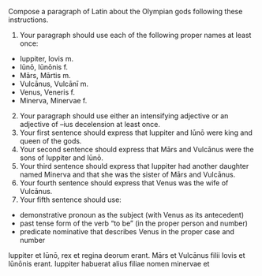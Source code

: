 Compose a paragraph of Latin about the Olympian gods following these instructions.

1. Your paragraph should use each of the following proper names at least once:
- Iuppiter, Iovis m.
- Iūnō, Iūnōnis f.
- Mārs, Mārtis m.
- Vulcānus, Vulcānī m.
- Venus, Veneris f.
- Minerva, Minervae f.
2. Your paragraph should use either an intensifying adjective or an adjective of –ius decelension at least once.
3. Your first sentence should express that Iuppiter and Iūnō were king and queen of the gods.
4. Your second sentence should express that Mārs and Vulcānus were the sons of Iuppiter and Iūnō.
5. Your third sentence should express that Iuppiter had another daughter named Minerva and that she was the sister of Mārs and Vulcānus.
6. Your fourth sentence should express that Venus was the wife of Vulcānus.
7. Your fifth sentence should use:
- demonstrative pronoun as the subject (with Venus as its antecedent)
- past tense form of the verb “to be” (in the proper person and number)
- predicate nominative that describes Venus in the proper case and number

Iuppiter et Iūnō, rex et regina deorum erant.
Mārs et Vulcānus filii Iovis et Iūnōnis erant.
Iuppiter habuerat alius filiae nomen minervae et 









